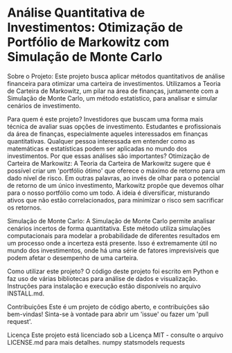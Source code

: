 # Análise Quantitativa de Investimentos: Otimização de Portfólio de Markowitz com Simulação de Monte Carlo

Sobre o Projeto:
Este projeto busca aplicar métodos quantitativos de análise financeira para otimizar uma carteira de investimentos. 
Utilizamos a Teoria de Carteira de Markowitz, um pilar na área de finanças, juntamente com a Simulação de Monte Carlo, um método estatístico, para analisar e simular cenários de investimento.

Para quem é este projeto? 
Investidores que buscam uma forma mais técnica de avaliar suas opções de investimento. Estudantes e profissionais da área de finanças, especialmente aqueles interessados em finanças quantitativas. 
Qualquer pessoa interessada em entender como as matemáticas e estatísticas podem ser aplicadas no mundo dos investimentos. 
Por que essas análises são importantes? 
Otimização de Carteira de Markowitz: A Teoria da Carteira de Markowitz sugere que é possível criar um 'portfólio ótimo' que oferece o máximo de retorno para um dado nível de risco. Em outras palavras, ao invés de olhar para o potencial de retorno de um único investimento, Markowitz propõe que devemos olhar para o nosso portfólio como um todo. A ideia é diversificar, misturando ativos que não estão correlacionados, para minimizar o risco sem sacrificar os retornos.

Simulação de Monte Carlo: A Simulação de Monte Carlo permite analisar cenários incertos de forma quantitativa. Este método utiliza simulações computacionais para modelar a probabilidade de diferentes resultados em um processo onde a incerteza está presente. Isso é extremamente útil no mundo dos investimentos, onde há uma série de fatores imprevisíveis que podem afetar o desempenho de uma carteira.

Como utilizar este projeto?
O código deste projeto foi escrito em Python e faz uso de várias bibliotecas para análise de dados e visualização. Instruções para instalação e execução estão disponíveis no arquivo INSTALL.md.

Contribuições Este é um projeto de código aberto, e contribuições são bem-vindas! Sinta-se à vontade para abrir um 'issue' ou fazer um 'pull request'.

Licença Este projeto está licenciado sob a Licença MIT - consulte o arquivo LICENSE.md para mais detalhes.
numpy
statsmodels
requests

